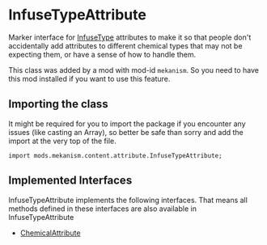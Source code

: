 # InfuseTypeAttribute

Marker interface for [InfuseType](/mods/Mekanism/api/chemical/InfuseType) attributes to make it so
that people don't accidentally add attributes to different chemical types that may not be expecting
them, or have a sense of how to handle them.

This class was added by a mod with mod-id `mekanism`. So you need to have this mod installed if you
want to use this feature.

## Importing the class

It might be required for you to import the package if you encounter any issues (like casting an
Array), so better be safe than sorry and add the import at the very top of the file.

```zenscript
import mods.mekanism.content.attribute.InfuseTypeAttribute;
```

## Implemented Interfaces

InfuseTypeAttribute implements the following interfaces. That means all methods defined in these
interfaces are also available in InfuseTypeAttribute

- [ChemicalAttribute](/mods/Mekanism/content/attribute/ChemicalAttribute)


